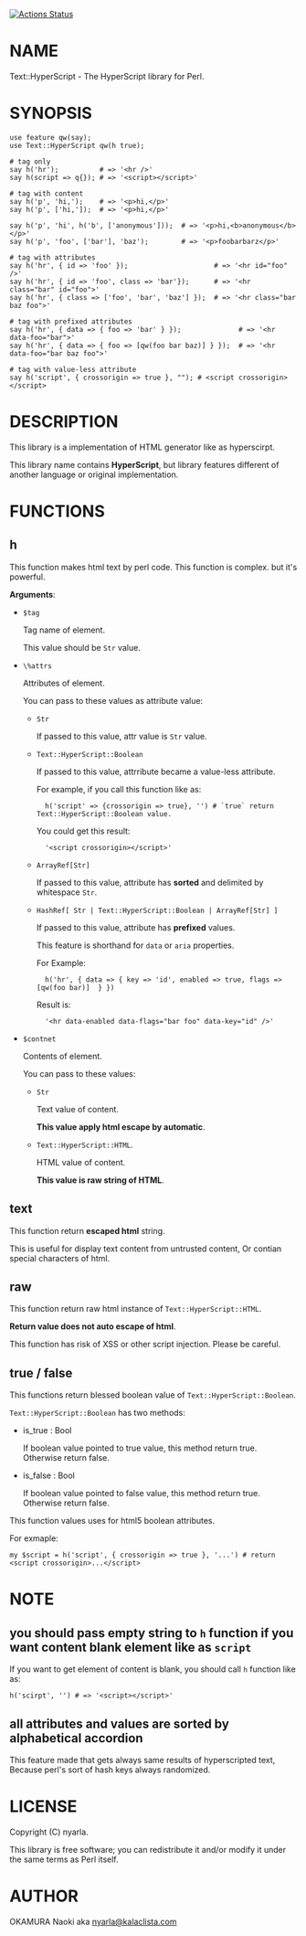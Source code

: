 [![Actions Status](https://github.com/nyarla/p5-Text-HyperScript/actions/workflows/test.yml/badge.svg)](https://github.com/nyarla/p5-Text-HyperScript/actions)
# NAME

Text::HyperScript - The HyperScript library for Perl.

# SYNOPSIS

    use feature qw(say);
    use Text::HyperScript qw(h true);

    # tag only
    say h('hr');          # => '<hr />'
    say h(script => q{}); # => '<script></script>'

    # tag with content
    say h('p', 'hi,');    # => '<p>hi,</p>'
    say h('p', ['hi,']);  # => '<p>hi,</p>'

    say h('p', 'hi', h('b', ['anonymous']));  # => '<p>hi,<b>anonymous</b></p>'
    say h('p', 'foo', ['bar'], 'baz');        # => '<p>foobarbarz</p>'

    # tag with attributes
    say h('hr', { id => 'foo' });                     # => '<hr id="foo" />'
    say h('hr', { id => 'foo', class => 'bar'});      # => '<hr class="bar" id="foo">'
    say h('hr', { class => ['foo', 'bar', 'baz'] });  # => '<hr class="bar baz foo">' 

    # tag with prefixed attributes
    say h('hr', { data => { foo => 'bar' } });              # => '<hr data-foo="bar">'
    say h('hr', { data => { foo => [qw(foo bar baz)] } });  # => '<hr data-foo="bar baz foo">'

    # tag with value-less attribute
    say h('script', { crossorigin => true }, ""); # <script crossorigin></script>

# DESCRIPTION

This library is a implementation of HTML generator like as hyperscirpt.

This library name contains **HyperScript**,
but library features different of another language or original implementation.

# FUNCTIONS

## h

This function makes html text by perl code. This function is complex. but it's powerful.

**Arguments**:

- `$tag`

    Tag name of element.

    This value should be `Str` value.

- `\%attrs` 

    Attributes of element.

    You can pass to these values as attribute value:

    - `Str`

        If passed to this value, attr value is `Str` value.

    - `Text::HyperScript::Boolean`

        If passed to this value, attrribute became a value-less attribute.

        For example, if you call this function like as:

            h('script' => {crossorigin => true}, '') # `true` return Text::HyperScript::Boolean value.

        You could get this result:

            '<script crossorigin></script>'

    - `ArrayRef[Str]`

        If passed to this value, attribute has **sorted** and delimited by whitespace `Str`. 

    - `HashRef[ Str | Text::HyperScript::Boolean | ArrayRef[Str] ]`

        If passed to this value, attribute has **prefixed** values.

        This feature is shorthand for `data` or `aria` properties.

        For Example:

            h('hr', { data => { key => 'id', enabled => true, flags => [qw(foo bar)]  } })

        Result is:

            '<hr data-enabled data-flags="bar foo" data-key="id" />'

- `$contnet`

    Contents of element.

    You can pass to these values:

    - `Str`

        Text value of content.

        **This value apply html escape by automatic**.

    - `Text::HyperScript::HTML`.

        HTML value of content.

        **This value is raw string of HTML**.

## text

This function return **escaped html** string.

This is useful for display text content from untrusted content,
Or contian special characters of html.

## raw

This function return raw html instance of `Text::HyperScript::HTML`.

**Return value does not auto escape of html**.

This function has risk of XSS or other script injection. Please be careful.

## true / false

This functions return blessed boolean value of `Text::HyperScript::Boolean`.

`Text::HyperScript::Boolean` has two methods:

- is\_true : Bool

    If boolean value pointed to true value, this method return true.
    Otherwise return false.

- is\_false : Bool

    If boolean value pointed to false value, this method return true.
    Otherwise return false.

This function values uses for html5 boolean attributes.

For exmaple:

    my $script = h('script', { crossorigin => true }, '...') # return <script crossorigin>...</script> 

# NOTE

## you should pass empty string to `h` function if you want content blank element like as `script`

If you want to get element of content is blank, you should call `h` function like as:

    h('scirpt', '') # => '<script></script>'

## all attributes and values are sorted by alphabetical accordion

This feature made that gets always same results of hyperscripted text,
Because perl's sort of hash keys always randomized.

# LICENSE

Copyright (C) nyarla.

This library is free software; you can redistribute it and/or modify
it under the same terms as Perl itself.

# AUTHOR

OKAMURA Naoki aka <nyarla@kalaclista.com>
